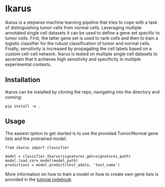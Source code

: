 # Ikarus
Ikarus is a stepwise machine learning pipeline that tries to cope with a task of distinguishing tumor cells from normal cells. Leveraging multiple annotated single cell datasets it can be used to define a gene set specific to tumor cells. First, the latter gene set is used to rank cells and then to train a logistic classifier for the robust classification of tumor and normal cells. Finally, sensitivity is increased by propagating the cell labels based on a custom cell-cell network. Ikarus is tested on multiple single cell datasets to ascertain that it achieves high sensitivity and specificity in multiple experimental contexts. 


## Installation
Ikarus can be installed by cloning the repo, navigating into the directory and running:
```
pip install -e .
```


## Usage
The easiest option to get started is to use the provided Tumor/Normal gene lists and the pretrained model.
```
from ikarus import classifier

model = classifier.Ikarus(signatures_gmt=signatures_path)
model.load_core_model(model_path)
predictions = model.predict(test_adata, 'test_name')
```

More information on how to train a model or how to create own gene lists is provided in the [tutorial notebook](tutorial.ipynb).
